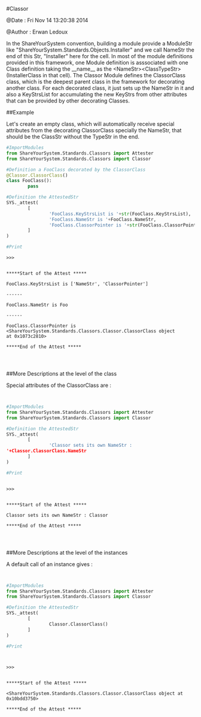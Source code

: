 
#Classor


@Date : Fri Nov 14 13:20:38 2014

@Author : Erwan Ledoux



In the ShareYourSystem convention, building a module provide a ModuleStr like
"ShareYourSystem.Standards.Objects.Installer" and we call NameStr the end of this
Str, "Installer" here for the cell. In most of the module definitions
provided in this framework, one Module definition is asssociated with one Class
definition taking the \_\_name\_\_ as the \<NameStr\>\<ClassTypeStr\>
(InstallerClass in that cell). The Classor Module defines the ClassorClass
class, which is the deepest parent class in the framework for decorating another
class. For each decorated class, it just sets up the NameStr in it and also a
KeyStrsList for accumulating the new KeyStrs from other attributes that
can be provided by other decorating Classes.





<!---
FrozenIsBool True
-->

##Example

Let's create an empty class, which will automatically receive special attributes
from the decorating ClassorClass specially the NameStr, that should be the
ClassStr without the TypeStr in the end.

```python
#ImportModules
from ShareYourSystem.Standards.Classors import Attester
from ShareYourSystem.Standards.Classors import Classor

#Definition a FooClass decorated by the ClassorClass
@Classor.ClassorClass()
class FooClass():
        pass

#Definition the AttestedStr
SYS._attest(
        [
                'FooClass.KeyStrsList is '+str(FooClass.KeyStrsList),
                'FooClass.NameStr is '+FooClass.NameStr,
                'FooClass.ClassorPointer is '+str(FooClass.ClassorPointer)
        ]
)

#Print


```


```console
>>>


*****Start of the Attest *****

FooClass.KeyStrsList is ['NameStr', 'ClassorPointer']

------

FooClass.NameStr is Foo

------

FooClass.ClassorPointer is <ShareYourSystem.Standards.Classors.Classor.ClassorClass object
at 0x1073c2810>

*****End of the Attest *****




```



<!--
FrozenIsBool False
-->

##More Descriptions at the level of the class

Special attributes of the ClassorClass are :


```python


#ImportModules
from ShareYourSystem.Standards.Classors import Attester
from ShareYourSystem.Standards.Classors import Classor

#Definition the AttestedStr
SYS._attest(
        [
                'Classor sets its own NameStr :
'+Classor.ClassorClass.NameStr
        ]
)

#Print



```


```console
>>>


*****Start of the Attest *****

Classor sets its own NameStr : Classor

*****End of the Attest *****




```



<!--
FrozenIsBool False
-->

##More Descriptions at the level of the instances

A default call of an instance gives :


```python


#ImportModules
from ShareYourSystem.Standards.Classors import Attester
from ShareYourSystem.Standards.Classors import Classor

#Definition the AttestedStr
SYS._attest(
        [
                Classor.ClassorClass()
        ]
)

#Print




```


```console
>>>


*****Start of the Attest *****

<ShareYourSystem.Standards.Classors.Classor.ClassorClass object at 0x10bdd3750>

*****End of the Attest *****




```

